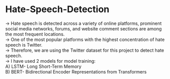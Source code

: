 # Hate-Speech-Detection
-> Hate speech is detected across a variety of online platforms, prominent social media networks, forums, and website comment sections are among the most frequent locations. <br>
-> One of the most popular platforms with the highest concentration of hate speech is Twitter. <br>
-> Therefore, we are using the Twitter dataset for this project to detect hate speech. <br>
-> I have used 2 models for model training:  <br>
 A) LSTM- Long Short-Term Memory    <br>    B) BERT- Bidirectional Encoder Representations from Transformers  <br> <br>

